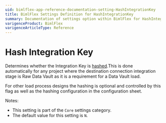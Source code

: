 ```yaml
---
uid: bimlflex-app-reference-documentation-setting-HashIntegrationKey
title: BimlFlex Settings Definition for HashIntegrationKey
summary: Documentation of settings option within BimlFlex for HashIntegrationKey
varigenceProduct: BimlFlex
varigenceArticleType: Reference
---
```


# Hash Integration Key

Determines whether the Integration Key is [hashed](xref:bimlflex-concepts-hashing).This is done automatically for any project where the destination connection integration stage is Raw Data Vault as it is a requirement for a Data Vault load.

For other load process designs the hashing is optional and controlled by this flag as well as the hashing configuration in the configuration sheet.

Notes:

* This setting is part of the `Core` settings category.
* The default value for this setting is `N`.

